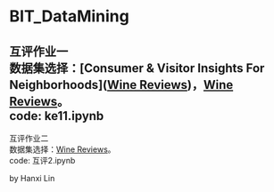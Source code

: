 # BIT_DataMining

互评作业一  
数据集选择：[Consumer & Visitor Insights For Neighborhoods]([Wine Reviews](https://www.kaggle.com/zynicide/wine-reviews))，[Wine Reviews](https://www.kaggle.com/zynicide/wine-reviews)。  
code: ke11.ipynb  
---
互评作业二   
数据集选择：[Wine Reviews](https://www.kaggle.com/zynicide/wine-reviews)。  
code: 互评2.ipynb  

by Hanxi Lin
